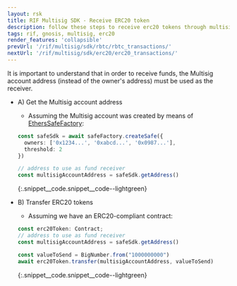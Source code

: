 ```yaml
---
layout: rsk
title: RIF Multisig SDK - Receive ERC20 token
description: follow these steps to receive erc20 tokens through multisig transactions
tags: rif, gnosis, multisig, erc20
render_features: 'collapsible'
prevUrl: '/rif/multisig/sdk/rbtc/rbtc_transactions/'
nextUrl: '/rif/multisig/sdk/erc20/erc20_transactions/'
---
```


It is important to understand that in order to receive funds, the Multisig account address (instead of the owner's address) must be used as the receiver.

[](#top "collapsible")
- A) Get the Multisig account address
  * Assuming the Multisig account was created by means of [EthersSafeFactory](/rif/multisig/sdk/creation):

  ```ts
  const safeSdk = await safeFactory.createSafe({
    owners: ['0x1234...', '0xabcd...', '0x0987...'],
    threshold: 2
  })

  // address to use as fund receiver
  const multisigAccountAddress = safeSdk.getAddress()
  ```
  {:.snippet__code.snippet__code--lightgreen}

- B) Transfer ERC20 tokens
  * Assuming we have an ERC20-compliant contract:

  ```ts
  const erc20Token: Contract;
  // address to use as fund receiver
  const multisigAccountAddress = safeSdk.getAddress()

  const valueToSend = BigNumber.from("1000000000")
  await erc20Token.transfer(multisigAccountAddress, valueToSend)
  ```
  {:.snippet__code.snippet__code--lightgreen}